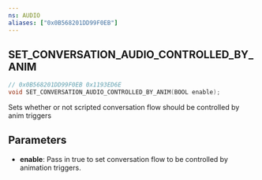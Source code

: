 ```yaml
---
ns: AUDIO
aliases: ["0x0B568201DD99F0EB"]
---
```

## SET_CONVERSATION_AUDIO_CONTROLLED_BY_ANIM

```c
// 0x0B568201DD99F0EB 0x1193ED6E
void SET_CONVERSATION_AUDIO_CONTROLLED_BY_ANIM(BOOL enable);
```

Sets whether or not scripted conversation flow should be controlled by anim triggers

## Parameters
* **enable**: Pass in true to set conversation flow to be controlled by animation triggers.

